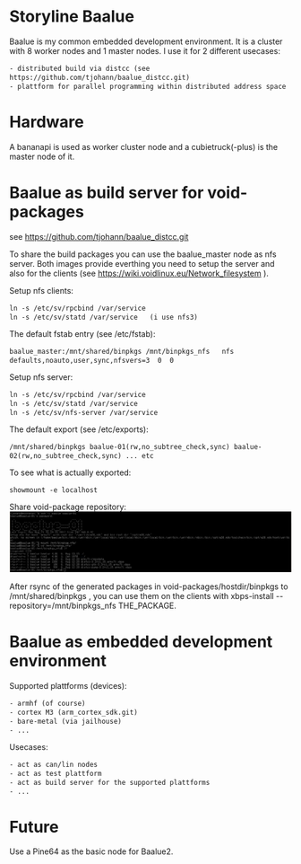 Storyline Baalue
================

Baalue is my common embedded development environment. It is a cluster with 8 worker nodes and 1 master nodes. I use it for 2 different usecases:

	- distributed build via distcc (see https://github.com/tjohann/baalue_distcc.git)
	- plattform for parallel programming within distributed address space


Hardware
========

A bananapi is used as worker cluster node and a cubietruck(-plus) is the master node of it.


Baalue as build server for void-packages
========================================

see https://github.com/tjohann/baalue_distcc.git

To share the build packages you can use the baalue_master node as nfs server. Both images provide everthing you need to setup the server and also for the clients (see https://wiki.voidlinux.eu/Network_filesystem ).

Setup nfs clients:

	ln -s /etc/sv/rpcbind /var/service
	ln -s /etc/sv/statd /var/service   (i use nfs3)

The default fstab entry (see /etc/fstab):

	baalue_master:/mnt/shared/binpkgs /mnt/binpkgs_nfs   nfs defaults,noauto,user,sync,nfsvers=3  0  0

Setup nfs server:

	ln -s /etc/sv/rpcbind /var/service
	ln -s /etc/sv/statd /var/service
	ln -s /etc/sv/nfs-server /var/service

The default export (see /etc/exports):

	/mnt/shared/binpkgs baalue-01(rw,no_subtree_check,sync) baalue-02(rw,no_subtree_check,sync) ... etc

To see what is actually exported:

	showmount -e localhost

Share void-package repository:
![Alt text](pics/nfs_share_void_repo.png?raw=true "void-package repository")

After rsync of the generated packages in void-packages/hostdir/binpkgs to /mnt/shared/binpkgs , you can use them on the clients with
xbps-install --repository=/mnt/binpkgs_nfs THE_PACKAGE.


Baalue as embedded development environment
==========================================

Supported plattforms (devices):

	- armhf (of course)
	- cortex M3 (arm_cortex_sdk.git)
	- bare-metal (via jailhouse)
	- ...

Usecases:

	- act as can/lin nodes
	- act as test plattform
	- act as build server for the supported plattforms
	- ...


Future
======

Use a Pine64 as the basic node for Baalue2.



